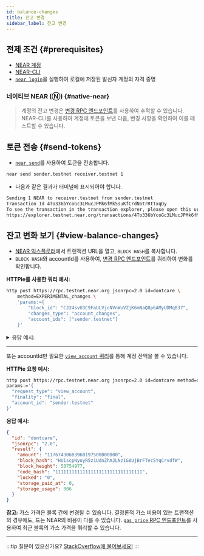 ```yaml
---
id: balance-changes
title: 잔고 변경
sidebar_label: 잔고 변경
---
```



## 전제 조건 {#prerequisites}

- [NEAR 계정](https://wallet.testnet.near.org/create)
- [NEAR-CLI](/tools/near-cli)
- [`near login`](/tools/near-cli#near-login)을 실행하여 로컬에 저장된 발신자 계정의 자격 증명

### 네이티브 NEAR (Ⓝ) {#native-near}

> 계정의 잔고 변경은 [변경 RPC 엔드포인트](/api/rpc/setup#view-account-changes)를 사용하여 추적할 수 있습니다. NEAR-CLI를 사용하여 계정에 토큰을 보낸 다음, 변경 사항을 확인하여 이를 테스트할 수 있습니다.

## 토큰 전송 {#send-tokens}

- [`near send`](/tools/near-cli#near-send)를 사용하여 토큰을 전송합니다.

```bash
near send sender.testnet receiver.testnet 1
```

- 다음과 같은 결과가 터미널에 표시되어야 합니다.

```bash
Sending 1 NEAR to receiver.testnet from sender.testnet
Transaction Id 4To336bYcoGc3LMucJPMk6fMk5suKfCrdNotrRtTxqDy
To see the transaction in the transaction explorer, please open this url in your browser
https://explorer.testnet.near.org/transactions/4To336bYcoGc3LMucJPMk6fMk5suKfCrdNotrRtTxqDy
```

## 잔고 변화 보기 {#view-balance-changes}

- [NEAR 익스플로러](https://explorer.testnet.near.org/)에서 트랜잭션 URL을 열고, `BLOCK HASH`를 복사합니다.
- `BLOCK HASH`와 accountId를 사용하여, [변경 RPC 엔드포인트](/api/rpc/setup#view-account-changes)를 쿼리하여 변화를 확인합니다.

**HTTPie를 사용한 쿼리 예시:**

```bash
http post https://rpc.testnet.near.org jsonrpc=2.0 id=dontcare \
    method=EXPERIMENTAL_changes \
    'params:={
        "block_id": "CJ24svU3C9FaULVjcNVnWuVZjK6mNaQ8p6AMyUDMqB37",
        "changes_type": "account_changes",
        "account_ids": ["sender.testnet"]
    }'
```

<details>
<summary>응답 예시: </summary>

```json
{
  "id": "dontcare",
  "jsonrpc": "2.0",
  "result": {
    "block_hash": "BRgE4bjmUo33jmiVBcZaWGkSLVeL7TTi4ZxYTvJdPbB9",
    "changes": [
      {
        "cause": {
          "tx_hash": "4To336bYcoGc3LMucJPMk6fMk5suKfCrdNotrRtTxqDy",
          "type": "transaction_processing"
        },
        "change": {
          "account_id": "sender.testnet",
          "amount": "11767430014412510000000000",
          "code_hash": "11111111111111111111111111111111",
          "locked": "0",
          "storage_paid_at": 0,
          "storage_usage": 806
        },
        "type": "account_update"
      }
    ]
  }
}
```
</details>

---

또는 accountId만 필요한 [`view_account` 쿼리](/api/rpc/setup#view-account)를 통해 계정 잔액을 볼 수 있습니다.


**HTTPie 요청 예시:**

  ```bash
  http post https://rpc.testnet.near.org jsonrpc=2.0 id=dontcare method=query \
  params:='{
    "request_type": "view_account",
    "finality": "final",
    "account_id": "sender.testnet"
  }'
  ```

**응답 예시:**

```json
{
  "id": "dontcare",
  "jsonrpc": "2.0",
  "result": {
    "amount": "11767430683960197500000000",
    "block_hash": "HUiscpNyoyR5z1UdnZhAJLNz1G8UjBrFTecSYqCrvdfW",
    "block_height": 50754977,
    "code_hash": "11111111111111111111111111111111",
    "locked": "0",
    "storage_paid_at": 0,
    "storage_usage": 806
  }
}
```

**참고:** 가스 가격은 블록 간에 변경될 수 있습니다. 결정론적 가스 비용이 있는 트랜잭션의 경우에도, 드는 NEAR의 비용이 다를 수 있습니다. [`gas_price` RPC 엔드포인트](https://docs.near.org/api/rpc/setup#gas-price)를 사용하여 최근 블록의 가스 가격을 쿼리할 수 있습니다.

---

:::tip 질문이 있으신가요?
<a href="https://stackoverflow.com/questions/tagged/nearprotocol">
<h8>StackOverflow에 물어보세요!</h8></a>
:::
